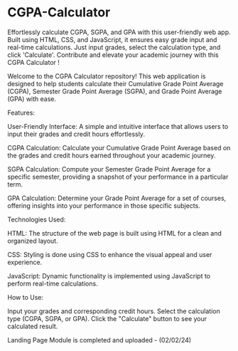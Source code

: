 # CGPA-Calculator
Effortlessly calculate CGPA, SGPA, and GPA with this user-friendly web app. Built using HTML, CSS, and JavaScript, it ensures easy grade input and real-time calculations. Just input grades, select the calculation type, and click 'Calculate'. Contribute and elevate your academic journey with this CGPA Calculator !

Welcome to the CGPA Calculator repository! This web application is designed to help students calculate their Cumulative Grade Point Average (CGPA), Semester Grade Point Average (SGPA), and Grade Point Average (GPA) with ease.

Features:

User-Friendly Interface: A simple and intuitive interface that allows users to input their grades and credit hours effortlessly.

CGPA Calculation: Calculate your Cumulative Grade Point Average based on the grades and credit hours earned throughout your academic journey.

SGPA Calculation: Compute your Semester Grade Point Average for a specific semester, providing a snapshot of your performance in a particular term.

GPA Calculation: Determine your Grade Point Average for a set of courses, offering insights into your performance in those specific subjects.

Technologies Used:

HTML: The structure of the web page is built using HTML for a clean and organized layout.

CSS: Styling is done using CSS to enhance the visual appeal and user experience.

JavaScript: Dynamic functionality is implemented using JavaScript to perform real-time calculations.

How to Use:

Input your grades and corresponding credit hours.
Select the calculation type (CGPA, SGPA, or GPA).
Click the "Calculate" button to see your calculated result.

Landing Page Module is completed and uploaded - (02/02/24)
